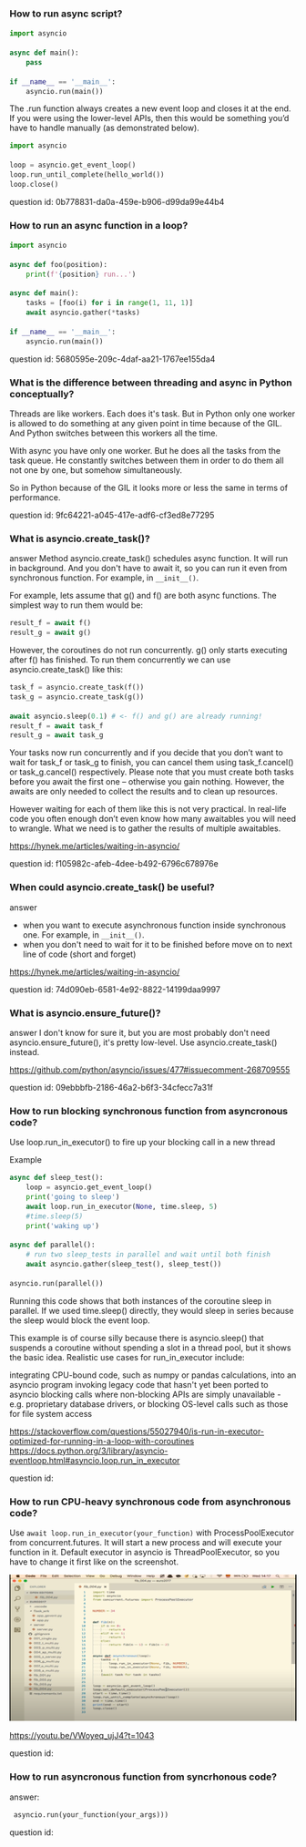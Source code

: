### How to run async script?

```python
import asyncio

async def main():
    pass

if __name__ == '__main__':
    asyncio.run(main())
```

The .run function always creates a new event loop and closes it at the end. If you were using the lower-level APIs, 
then this would be something you’d have to handle manually (as demonstrated below).

```python
import asyncio

loop = asyncio.get_event_loop()
loop.run_until_complete(hello_world())
loop.close()
```

question id: 0b778831-da0a-459e-b906-d99da99e44b4


### How to run an async function in a loop?

```python
import asyncio

async def foo(position):
    print(f'{position} run...')

async def main():
    tasks = [foo(i) for i in range(1, 11, 1)]
    await asyncio.gather(*tasks)

if __name__ == '__main__':
    asyncio.run(main())
```

question id: 5680595e-209c-4daf-aa21-1767ee155da4


### What is the difference between threading and async in Python conceptually?

Threads are like workers. Each does it's task. But in Python only one worker is allowed to do something at any
given point in time because of the GIL. And Python switches between this workers all the time. 

With async you have only one worker. But he does all the tasks from the task queue. He constantly switches between them
in order to do them all not one by one, but somehow simultaneously.

So in Python because of the GIL it looks more or less the same in terms of performance.

question id: 9fc64221-a045-417e-adf6-cf3ed8e77295


### What is asyncio.create_task()?

answer
Method asyncio.create_task() schedules async function. It will run in background. And you don't have to await it, 
so you can run it even from synchronous function. For example, in `__init__()`. 

For example, lets assume that g() and f() are both async functions. The simplest way to run them would be: 
```python
result_f = await f()
result_g = await g()
```

However, the coroutines do not run concurrently. g() only starts executing after f() has finished.
To run them concurrently we can use asyncio.create_task() like this:

```python
task_f = asyncio.create_task(f())
task_g = asyncio.create_task(g())

await asyncio.sleep(0.1) # <- f() and g() are already running!
result_f = await task_f
result_g = await task_g
```

Your tasks now run concurrently and if you decide that you don’t want to wait for task_f or task_g to finish, 
you can cancel them using task_f.cancel() or task_g.cancel() respectively. Please note that you must create both tasks 
before you await the first one – otherwise you gain nothing. However, the awaits are only needed to collect the results 
and to clean up resources.

However waiting for each of them like this is not very practical. In real-life code you often enough don’t even know how 
many awaitables you will need to wrangle. What we need is to gather the results of multiple awaitables.

https://hynek.me/articles/waiting-in-asyncio/

question id: f105982c-afeb-4dee-b492-6796c678976e


### When could asyncio.create_task() be useful?

answer
- when you want to execute asynchronous function inside synchronous one. For example, in `__init__()`. 
- when you don't need to wait for it to be finished before move on to next line of code (short and forget)

https://hynek.me/articles/waiting-in-asyncio/

question id: 74d090eb-6581-4e92-8822-14199daa9997


### What is asyncio.ensure_future()? 

answer
I don't know for sure it, but you are most probably don't need asyncio.ensure_future(), it's pretty low-level. Use
asyncio.create_task() instead.

https://github.com/python/asyncio/issues/477#issuecomment-268709555

question id: 09ebbbfb-2186-46a2-b6f3-34cfecc7a31f


### How to run blocking synchronous function from asyncronous code?

Use loop.run_in_executor() to fire up your blocking call in a new thread

Example
```python
async def sleep_test():
    loop = asyncio.get_event_loop()
    print('going to sleep')
    await loop.run_in_executor(None, time.sleep, 5)
    #time.sleep(5)
    print('waking up')

async def parallel():
    # run two sleep_tests in parallel and wait until both finish
    await asyncio.gather(sleep_test(), sleep_test())

asyncio.run(parallel())
```

Running this code shows that both instances of the coroutine sleep in parallel. 
If we used time.sleep() directly, they would sleep in series because 
the sleep would block the event loop.

This example is of course silly because there is asyncio.sleep() 
that suspends a coroutine without spending a slot in a thread pool, 
but it shows the basic idea. Realistic use cases for run_in_executor include:

integrating CPU-bound code, such as numpy or pandas calculations, into an asyncio program
invoking legacy code that hasn't yet been ported to asyncio
blocking calls where non-blocking APIs are simply unavailable - e.g. proprietary 
database drivers, or blocking OS-level calls such as those for file system access

https://stackoverflow.com/questions/55027940/is-run-in-executor-optimized-for-running-in-a-loop-with-coroutines
https://docs.python.org/3/library/asyncio-eventloop.html#asyncio.loop.run_in_executor

question id:


### How to run CPU-heavy synchronous code from asynchronous code?


Use `await loop.run_in_executor(your_function)` with ProcessPoolExecutor from concurrent.futures.
It will start a new process and will execute your function in it. Default executor in asyncio
is ThreadPoolExecutor, so you have to change it first like on the screenshot.

![asyncio_process_pool_executor.png](asyncio_process_pool_executor.png)

https://youtu.be/VWoyeq_ujJ4?t=1043

question id: 


### How to run asyncronous function from syncrhonous code?

answer:

```python
 asyncio.run(your_function(your_args)))
 ```

 question id: 